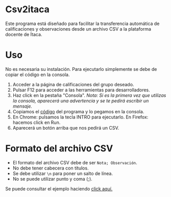 # Csv2itaca
Este programa está diseñado para facilitar la transferencia automática de calificaciones y observaciones desde un archivo CSV a la plataforma docente de Ítaca.

# Uso
No es necesaria su instalación. Para ejecutarlo simplemente se debe de copiar el código en la consola.

1. Acceder a la página de calificaciones del grupo deseado.
2. Pulsar F12 para acceder a las herramientas para desarrolladores.
3. Haz click en la pestaña "Consola". _Nota: Si es la primera vez que utilizas la consola, aparecerá una advertencia y se te pedirá escribir un mensaje._
5. Copiamos el [código](/csv2itaca.js) del programa y lo pegamos en la consola.
6. En Chrome: pulsamos la tecla INTRO para ejecutarlo.
   En Firefox: hacemos click en Run.
7. Aparecerá un botón arriba que nos pedirá un CSV.

# Formato del archivo CSV
- El formato del archivo CSV debe de ser `Nota; Observación`.
- No debe tener cabecera con títulos.
- Se debe utilizar `\n` para poner un salto de línea.
- No se puede utilizar punto y coma (;).

Se puede consultar el ejemplo haciendo [click aquí.](/Ejemplo.csv)


